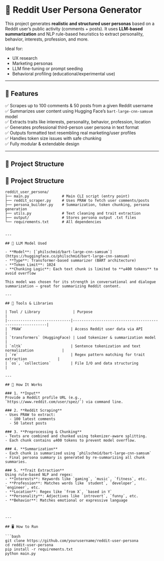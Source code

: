 # 🧠 Reddit User Persona Generator

This project generates **realistic and structured user personas** based on a Reddit user’s public activity (comments + posts). It uses **LLM-based summarization** and NLP rule-based heuristics to extract personality, behavior, interests, profession, and more.

Ideal for:
- UX research
- Marketing personas
- LLM fine-tuning or prompt seeding
- Behavioral profiling (educational/experimental use)

---

## 🚀 Features

✅ Scrapes up to 100 comments & 50 posts from a given Reddit username  
✅ Summarizes user content using Hugging Face’s `bart-large-cnn-samsum` model  
✅ Extracts traits like interests, personality, behavior, profession, location  
✅ Generates professional third-person user persona in text format  
✅ Outputs formatted text resembling real marketing/user profiles  
✅ Handles token size issues with safe chunking  
✅ Fully modular & extendable design

---

## 🧱 Project Structure
## 📁 Project Structure

```
reddit_user_persona/
├── main.py               # Main CLI script (entry point)
├── reddit_scraper.py     # Uses PRAW to fetch user comments/posts
├── persona_builder.py    # Summarization, token chunking, persona generation
├── utils.py              # Text cleaning and trait extraction
├── output/               # Stores persona output .txt files
└── requirements.txt      # All dependencies


---

## 🤖 LLM Model Used

- **Model**: [`philschmid/bart-large-cnn-samsum`](https://huggingface.co/philschmid/bart-large-cnn-samsum)  
- **Type**: Transformer-based summarizer (BART architecture)  
- **Token Limit**: 1024  
- **Chunking Logic**: Each text chunk is limited to **≤400 tokens** to avoid overflow

This model was chosen for its strength in conversational and dialogue summarization — great for summarizing Reddit content.

---

## 🔧 Tools & Libraries

| Tool / Library               | Purpose                                                  |
|-----------------------------|----------------------------------------------------------|
| `PRAW`                      | Access Reddit user data via API                          |
| `transformers` (HuggingFace) | Load tokenizer & summarization model                    |
| `nltk`                      | Sentence tokenization and text normalization             |
| `re`                        | Regex pattern matching for trait extraction              |
| `os`, `collections`         | File I/O and data structuring                            |

---

## 🎯 How It Works

### 1. **Input**
Provide a Reddit profile URL (e.g., `https://www.reddit.com/user/spez/`) via command line.

### 2. **Reddit Scraping**
- Uses PRAW to extract:
  - 100 latest comments
  - 50 latest posts

### 3. **Preprocessing & Chunking**
- Texts are combined and chunked using tokenizer-aware splitting.
- Each chunk contains ≤400 tokens to prevent model overflow.

### 4. **Summarization**
- Each chunk is summarized using `philschmid/bart-large-cnn-samsum`
- Final persona summary is generated by re-summarizing all chunk summaries.

### 5. **Trait Extraction**
Using rule-based NLP and regex:
- **Interests**: Keywords like `gaming`, `music`, `fitness`, etc.
- **Profession**: Matches words like `student`, `developer`, `engineer`, etc.
- **Location**: Regex like `from X`, `based in Y`
- **Personality**: Adjectives like `introvert`, `funny`, etc.
- **Behavior**: Matches emotional or expressive language



---

## 🖥️ How to Run

```bash
git clone https://github.com/yourusername/reddit-user-persona
cd reddit-user-persona
pip install -r requirements.txt
python main.py


